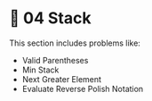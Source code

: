 # 📂 04 Stack

This section includes problems like:
- Valid Parentheses
- Min Stack
- Next Greater Element
- Evaluate Reverse Polish Notation
